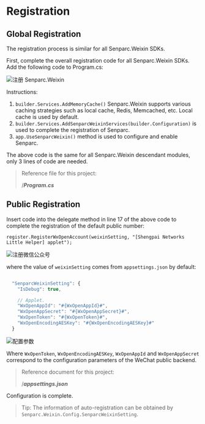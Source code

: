 # Registration

## Global Registration

The registration process is similar for all Senparc.Weixin SDKs.

First, complete the overall registration code for all Senparc.Weixin SDKs. Add the following code to Program.cs:

![注册 Senparc.Weixin](https://sdk.weixin.senparc.com/Docs/WxOpen/images/home-dev-register-01.png)

Instructions:

1. `builder.Services.AddMemoryCache()` Senparc.Weixin supports various caching strategies such as local cache, Redis, Memcached, etc. Local cache is used by default.
2. `builder.Services.AddSenparcWeixinServices(builder.Configuration)` is used to complete the registration of Senparc.
3. `app.UseSenparcWeixin()` method is used to configure and enable Senparc.

The above code is the same for all Senparc.Weixin descendant modules, only 3 lines of code are needed.

> Reference file for this project:
>
> /**_Program.cs_**

## Public Registration

Insert code into the delegate method in line 17 of the above code to complete the registration of the default public number:

```
register.RegisterWxOpenAccount(weixinSetting, "[Shengpai Networks Little Helper] applet");
```

![注册微信公众号](https://sdk.weixin.senparc.com/Docs/WxOpen/images/home-dev-register-02.png)

where the value of `weixinSetting` comes from `appsettings.json` by default:

```js

  "SenparcWeixinSetting": {
    "IsDebug": true,

	// Applet.
	"WxOpenAppId": "#{WxOpenAppId}#",
	"WxOpenAppSecret": "#{WxOpenAppSecret}#",
	"WxOpenToken": "#{WxOpenToken}#",
	"WxOpenEncodingAESKey": "#{WxOpenEncodingAESKey}#"
  }
```

![配置参数](https://sdk.weixin.senparc.com/Docs/WxOpen/images/home-dev-register-03.png)

Where `WxOpenToken`, `WxOpenEncodingAESKey`, `WxOpenAppId` and `WxOpenAppSecret` correspond to the configuration parameters of the WeChat public backend.

> Reference document for this project:
>
> /**_appsettings.json_**

Configuration is complete.

> Tip: The information of auto-registration can be obtained by `Senparc.Weixin.Config.SenparcWeixinSetting`.
